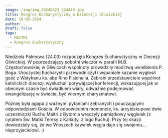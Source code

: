 ```yaml
---
image: /img/img_20240323_224449.jpg
title: Kongres Eucharystyczny w Dziecezji Gliwickiej
date: 10-05-2024
author: .
draft: false
tags:
  - MAITRI
  - Kongres Eucharystyczny
---
```

Niedziela Palmowa (24.03) rozpoczęła Kongres Eucharystyczny w Diecezji Gliwickiej. W poprzedzający sobotni wieczór w parafii M.B. Częstochowskiej w Gliwicach wspólnoty prowadziły modlitwę uwielbienia P. Boga. Uroczystej Eucharystii przewodniczył i wspaniałe kazanie wygłosił gość z Watykanu ks. abp Rino Fisichella. Zebrani przedstawiciele wspólnot katolickich diecezji wysłuchali porywającej konferencji, wskazującej jak w obecnym czasie być świadkiem wiary, odważnie podejmować ewangelizację w świecie, być wiernym charyzmatowi. 

Później była agapa z ważnymi pytaniami zebranych i pouczającymi odpowiedziami Gościa. W odpowiednim momencie, ks. arcybiskupowi dwie uczestniczki Ruchu Maitri z Bytomia wręczyły pamiątkowy węgielek (z cytatem Św. Matki Teresy z Kalkuty, z logo Ruchu). Przy tej okazji dowiedziały się, że we Włoszech kawałek węgla daje się swojemu... nieprzyjacielowi. :)
